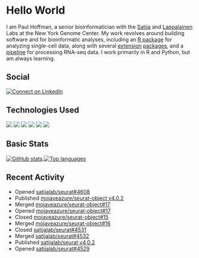 
<!-- README.md is generated from README.Rmd. Please edit that file -->

# Hello World

I am Paul Hoffman, a senior bioinformatician with the
[Satija](https://satijalab.org) and [Lappalainen](https://tllab.org)
Labs at the New York Genome Center. My work revolves around building
software and for bioinformatic analyses, including an [R
package](https://github.com/satijalab/seurat) for analyzing single-cell
data, along with several
[extension](https://github.com/satijalab/seurat-data)
[packages](https://github.com/mojaveazure/seurat-disk), and a
[pipeline](https://github.com/LappalainenLab/RNApipeline) for processing
RNA-seq data. I work primarily in R and Python, but am always learning.

## Social

<!-- badges: start -->

[![Connect on
LinkedIn](https://img.shields.io/badge/--linkedin?label=LinkedIn&logo=LinkedIn&style=social)](https://www.linkedin.com/in/pauljhoffman)

<!-- badges: end -->

## Technologies Used

<!-- badges: start -->

![](https://img.shields.io/badge/r-%23276DC3.svg?&logo=r&logoColor=white)
![](https://img.shields.io/badge/python%20-%2314354C.svg?&logo=python&logoColor=white)
![](https://img.shields.io/badge/markdown-%23000000.svg?&logo=markdown&logoColor=white)
![](https://img.shields.io/badge/git%20-%23F05033.svg?&logo=git&logoColor=white)
![](https://img.shields.io/badge/github%20-%23121011.svg?&logo=github&logoColor=white)
![](https://img.shields.io/badge/docker%20-%230db7ed.svg?&logo=docker&logoColor=white)
<!-- ![](https://img.shields.io/badge/Google%20Cloud%20-%234285F4.svg?&logo=google-cloud&logoColor=white) -->
<!-- badges: end -->

## Basic Stats

<a href="https://github.com/anuraghazra/github-readme-stats">
<img align="center" src="https://github-readme-stats.vercel.app/api?username=mojaveazure&count_private=true&show_icons=true" alt="GitHub stats" />
</a> <a href="https://github.com/anuraghazra/github-readme-stats">
<img align="center" src="https://github-readme-stats.vercel.app/api/top-langs?username=mojaveazure&layout=compact" alt= "Top languages" />
</a>

## Recent Activity

  - Opened
    [satijalab/seurat\#4608](https://github.com/satijalab/seurat/pull/4608)
  - Published [mojaveazure/seurat-object
    v4.0.2](https://github.com/mojaveazure/seurat-object/releases/tag/v4.0.2)
  - Merged
    [mojaveazure/seurat-object\#17](https://github.com/mojaveazure/seurat-object/pull/17)
  - Opened
    [mojaveazure/seurat-object\#17](https://github.com/mojaveazure/seurat-object/pull/17)
  - Closed
    [mojaveazure/seurat-object\#15](https://github.com/mojaveazure/seurat-object/issues/15)
  - Merged
    [mojaveazure/seurat-object\#16](https://github.com/mojaveazure/seurat-object/pull/16)
  - Closed
    [satijalab/seurat\#4531](https://github.com/satijalab/seurat/issues/4531)
  - Merged
    [satijalab/seurat\#4532](https://github.com/satijalab/seurat/pull/4532)
  - Published [satijalab/seurat
    v4.0.2](https://github.com/satijalab/seurat/releases/tag/v4.0.2)
  - Opened
    [satijalab/seurat\#4529](https://github.com/satijalab/seurat/pull/4529)
